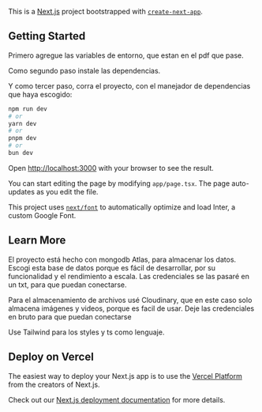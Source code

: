 This is a [Next.js](https://nextjs.org/) project bootstrapped with [`create-next-app`](https://github.com/vercel/next.js/tree/canary/packages/create-next-app).

## Getting Started

Primero agregue las variables de entorno, que estan en el pdf que pase.

Como segundo paso instale las dependencias.

Y como tercer paso, corra el proyecto, con el manejador de dependencias que haya escogido:

```bash
npm run dev
# or
yarn dev
# or
pnpm dev
# or
bun dev
```

Open [http://localhost:3000](http://localhost:3000) with your browser to see the result.

You can start editing the page by modifying `app/page.tsx`. The page auto-updates as you edit the file.

This project uses [`next/font`](https://nextjs.org/docs/basic-features/font-optimization) to automatically optimize and load Inter, a custom Google Font.

## Learn More

El proyecto está hecho con mongodb Atlas, para almacenar los datos.
Escogi esta base de datos porque es fácil de desarrollar, por su funcionalidad y el rendimiento a escala. Las credenciales se las pasaré en un txt, para que puedan conectarse.

Para el almacenamiento de archivos usé Cloudinary, que en este caso solo almacena imágenes y videos, porque es facil de usar. Deje las credenciales en bruto para que puedan conectarse

Use Tailwind para los styles y ts como lenguaje.

## Deploy on Vercel

The easiest way to deploy your Next.js app is to use the [Vercel Platform](https://vercel.com/new?utm_medium=default-template&filter=next.js&utm_source=create-next-app&utm_campaign=create-next-app-readme) from the creators of Next.js.

Check out our [Next.js deployment documentation](https://nextjs.org/docs/deployment) for more details.
